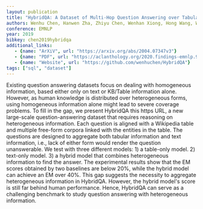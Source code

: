 ```yaml
---
layout: publication
title: "HybridQA: A Dataset of Multi-Hop Question Answering over Tabular and Textual Data"
authors: Wenhu Chen, Hanwen Zha, Zhiyu Chen, Wenhan Xiong, Hong Wang, William Wang
conference: EMNLP
year: 2019
bibkey: chen2019hybridqa
additional_links:
   - {name: "ArXiV", url: "https://arxiv.org/abs/2004.07347v3"}
   - {name: "PDF", url: "https://aclanthology.org/2020.findings-emnlp.91.pdf"}
   - {name: "Website", url: "https://github.com/wenhuchen/HybridQA"}
tags: ["sql", "dataset"]
---
```

Existing question answering datasets focus on dealing with homogeneous information, based either only on text or KB/Table information alone. However, as human knowledge is distributed over heterogeneous forms, using homogeneous information alone might lead to severe coverage problems. To fill in the gap, we present HybridQA this https URL, a new large-scale question-answering dataset that requires reasoning on heterogeneous information. Each question is aligned with a Wikipedia table and multiple free-form corpora linked with the entities in the table. The questions are designed to aggregate both tabular information and text information, i.e., lack of either form would render the question unanswerable. We test with three different models: 1) a table-only model. 2) text-only model. 3) a hybrid model that combines heterogeneous information to find the answer. The experimental results show that the EM scores obtained by two baselines are below 20\%, while the hybrid model can achieve an EM over 40\%. This gap suggests the necessity to aggregate heterogeneous information in HybridQA. However, the hybrid model's score is still far behind human performance. Hence, HybridQA can serve as a challenging benchmark to study question answering with heterogeneous information.
